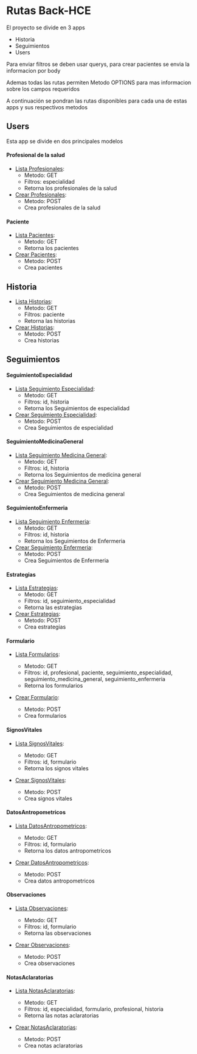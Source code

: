 # Rutas Back-HCE

El proyecto se divide en 3 apps

- Historia
- Seguimientos
- Users

Para enviar filtros se deben usar querys, para crear pacientes se envia la informacion por body

Ademas todas las rutas permiten Metodo OPTIONS para mas informacion sobre los campos requeridos

A continuación se pondran las rutas disponibles para cada una de estas apps y sus respectivos metodos

## Users

Esta app se divide en dos principales modelos

#### Profesional de la salud

- [Lista Profesionales](http://127.0.0.1:8000/users/profesional/):
  - Metodo: GET
  - Filtros: especialidad
  - Retorna los profesionales de la salud
- [Crear Profesionales](http://127.0.0.1:8000/users/profesional/create):
  - Metodo: POST
  - Crea profesionales de la salud

#### Paciente

- [Lista Pacientes](http://127.0.0.1:8000/users/paciente/):
  - Metodo: GET
  - Retorna los pacientes
- [Crear Pacientes](http://127.0.0.1:8000/users/paciente/create):
  - Metodo: POST
  - Crea pacientes

## Historia

- [Lista Historias](http://127.0.0.1:8000/historia/):
  - Metodo: GET
  - Filtros: paciente
  - Retorna las historias
- [Crear Historias](http://127.0.0.1:8000/historia/create/):
  - Metodo: POST
  - Crea historias

## Seguimientos

#### SeguimientoEspecialidad

- [Lista Seguimiento Especialidad](http://127.0.0.1:8000/seguimiento/especialidad/):
  - Metodo: GET
  - Filtros: id, historia
  - Retorna los Seguimientos de especialidad
- [Crear Seguimiento Especialidad](http://127.0.0.1:8000/seguimiento/especialidad/create):
  - Metodo: POST
  - Crea Seguimientos de especialidad

#### SeguimientoMedicinaGeneral

- [Lista Seguimiento Medicina General](http://127.0.0.1:8000/seguimiento/general/):
  - Metodo: GET
  - Filtros: id, historia
  - Retorna los Seguimientos de medicina general
- [Crear Seguimiento Medicina General](http://127.0.0.1:8000/seguimiento/especialidad/create):
  - Metodo: POST
  - Crea Seguimientos de medicina general

#### SeguimientoEnfermeria

- [Lista Seguimiento Enfermeria](http://127.0.0.1:8000/seguimiento/enfermeria/):
  - Metodo: GET
  - Filtros: id, historia
  - Retorna los Seguimientos de Enfermeria
- [Crear Seguimiento Enfermeria](http://127.0.0.1:8000/seguimiento/enfermeria/create):
  - Metodo: POST
  - Crea Seguimientos de Enfermeria

#### Estrategias

- [Lista Estrategias](http://127.0.0.1:8000/seguimiento/estrategias/):
  - Metodo: GET
  - Filtros: id, seguimiento_especialidad
  - Retorna las estrategias
- [Crear Estrategias](http://127.0.0.1:8000/seguimiento/estrategias/create):
  - Metodo: POST
  - Crea estrategias

#### Formulario

- [Lista Formularios](http://127.0.0.1:8000/seguimiento/formulario/):

  - Metodo: GET
  - Filtros: id, profesional, paciente, seguimiento_especialidad, seguimiento_medicina_general, seguimiento_enfermeria
  - Retorna los formularios

- [Crear Formulario](http://127.0.0.1:8000/seguimiento/formulario/create):
  - Metodo: POST
  - Crea formularios

#### SignosVitales

- [Lista SignosVitales](http://127.0.0.1:8000/seguimiento/signos-vitales/):

  - Metodo: GET
  - Filtros: id, formulario
  - Retorna los signos vitales

- [Crear SignosVitales](http://127.0.0.1:8000/seguimiento/signos-vitales/create):
  - Metodo: POST
  - Crea signos vitales

#### DatosAntropometricos

- [Lista DatosAntropometricos](http://127.0.0.1:8000/seguimiento/datos-antropometricos/):

  - Metodo: GET
  - Filtros: id, formulario
  - Retorna los datos antropometricos

- [Crear DatosAntropometricos](http://127.0.0.1:8000/seguimiento/datos-antropometricos/create):
  - Metodo: POST
  - Crea datos antropometricos

#### Observaciones

- [Lista Observaciones](http://127.0.0.1:8000/seguimiento/observaciones/):

  - Metodo: GET
  - Filtros: id, formulario
  - Retorna las observaciones

- [Crear Observaciones](http://127.0.0.1:8000/seguimiento/datos-antropometricos/create):
  - Metodo: POST
  - Crea observaciones

#### NotasAclaratorias

- [Lista NotasAclaratorias](http://127.0.0.1:8000/seguimiento/notas-aclaratorias/):

  - Metodo: GET
  - Filtros: id, especialidad, formulario, profesional, historia
  - Retorna las notas aclaratorias

- [Crear NotasAclaratorias](http://127.0.0.1:8000/seguimiento/datos-antropometricos/create):
  - Metodo: POST
  - Crea notas aclaratorias
